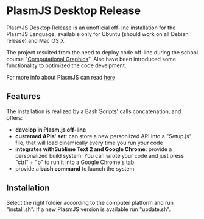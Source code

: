 # PlasmJS Desktop Release

PlasmJS Desktop Release is an unofficial off-line installation for the PlasmJS Language, available only for Ubuntu (should work on all Debian release) and Mac OS X.

The project resulted from the need to deploy code off-line during the school course "[Computational Graphics]". Also have been introduced some functionality to optimized the code develpment.

For more info about PlasmJS can read [here] 

## Features

The installation is realized by a Bash Scripts' calls concatenation, and offers:
* **develop in Plasm.js off-line**
* **custemed APIs' set**: can store a new personlized API into a "Setup.js" file, that will load dinamically every time you run your code
* **integrates withSublime Text 2 and Google Chrome**: provide a personalized build system. You can wrote your code and just press "ctrl" + "b" to run it into a Google Chrome's tab
* provide a **bash command** to launch the system

## Installation

Select the right foldier according to the computer platform and run "install.sh". If a new PlasmJS version is available run "update.sh".


[Computational Graphics]: http://www.dia.uniroma3.it/~paoluzzi/web/did/graficacomp/2014/index.html
[here]: https://github.com/cvdlab/plasm.js
